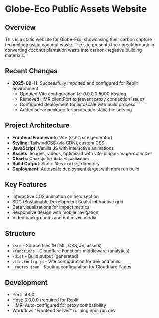 # Globe-Eco Public Assets Website

## Overview
This is a static website for Globe-Eco, showcasing their carbon capture technology using coconut waste. The site presents their breakthrough in converting coconut plantation waste into carbon-negative building materials.

## Recent Changes
- **2025-09-11**: Successfully imported and configured for Replit environment
  - Updated Vite configuration for 0.0.0.0:5000 hosting
  - Removed HMR clientPort to prevent proxy connection issues
  - Configured deployment for autoscale with build process
  - Added serve package for production static file serving

## Project Architecture
- **Frontend Framework**: Vite (static site generator)
- **Styling**: TailwindCSS (via CDN), custom CSS
- **JavaScript**: Vanilla JS with interactive animations
- **Assets**: Images, videos, optimized with vite-plugin-image-optimizer
- **Charts**: Chart.js for data visualization
- **Build Output**: Static files in `dist/` directory
- **Deployment**: Autoscale deployment target with npm run build

## Key Features
- Interactive CO2 animation on hero section
- SDG (Sustainable Development Goals) interactive grid
- Data visualizations for impact metrics
- Responsive design with mobile navigation
- Video backgrounds and optimized media

## Structure
- `/src` - Source files (HTML, CSS, JS, assets)
- `/functions` - Cloudflare Functions middleware (analytics)
- `/dist` - Build output (generated)
- `vite.config.js` - Vite configuration for dev and build
- `_routes.json` - Routing configuration for Cloudflare Pages

## Development
- Port: 5000
- Host: 0.0.0.0 (required for Replit)
- HMR: Auto-configured for proxy compatibility
- Workflow: "Frontend Server" running npm run dev